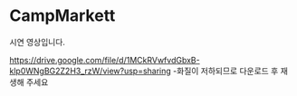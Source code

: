 # CampMarkett
 
시연 영상입니다.

https://drive.google.com/file/d/1MCkRVwfvdGbxB-klp0WNgBG2Z2H3_rzW/view?usp=sharing
-화질이 저하되므로 다운로드 후 재생해 주세요
